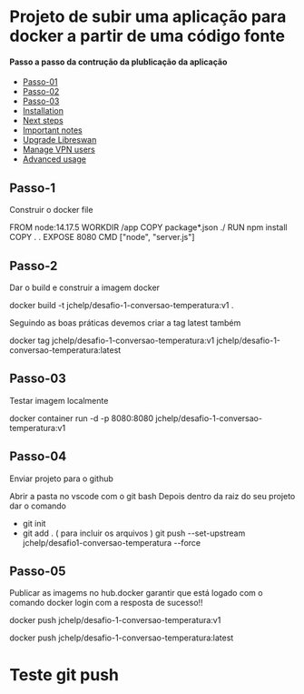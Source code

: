 # Projeto de subir uma aplicação para docker a partir de uma código fonte

#### Passo a passo da contrução da plublicação da aplicação

- [Passo-01](#passo-01)
- [Passo-02](#passo-02)
- [Passo-03](#passo-03)
- [Installation](#installation)
- [Next steps](#next-steps)
- [Important notes](#important-notes)
- [Upgrade Libreswan](#upgrade-libreswan)
- [Manage VPN users](#manage-vpn-users)
- [Advanced usage](#advanced-usage)


## Passo-1

Construir o docker file 

FROM node:14.17.5
WORKDIR /app
COPY package*.json ./
RUN npm install
COPY . .
EXPOSE 8080
CMD ["node", "server.js"]

## Passo-2
Dar o build e construir a imagem docker

docker build -t jchelp/desafio-1-conversao-temperatura:v1 .

Seguindo as boas práticas devemos criar a tag latest também 

docker tag jchelp/desafio-1-conversao-temperatura:v1 jchelp/desafio-1-conversao-temperatura:latest


## Passo-03

Testar imagem localmente

docker container run -d -p 8080:8080 jchelp/desafio-1-conversao-temperatura:v1

## Passo-04

Enviar projeto para o github

Abrir a pasta no vscode com o git bash 
Depois dentro da raiz do seu projeto dar o comando
- git init
- git add . ( para incluir os arquivos )
git push --set-upstream jchelp/desafio1-conversao-temperatura --force

## Passo-05

Publicar as imagems no hub.docker
garantir que está logado com o comando docker login com a resposta de sucesso!!

docker push jchelp/desafio-1-conversao-temperatura:v1

docker push jchelp/desafio-1-conversao-temperatura:latest

# Teste git push










